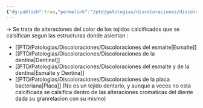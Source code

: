 ```yaml
---
{"dg-publish":true,"permalink":"/ptd/patologias/discoloraciones/discoloraciones-dentales/"}
---
```




→ Se trata de alteraciones del color de los tejidos calcificados que se calsifican segun las estructuras donde asientan : 

- [[PTD/Patologias/Discoloraciones/Discoloraciones del esmalte\|Esmalte]]
- [[PTD/Patologias/Discoloraciones/Discoloraciones de la dentina\|Dentinal]]
- [[PTD/Patologias/Discoloraciones/Discoloraciones del esmalte y de la dentina\|Esmalte y Dentina]]
- [[PTD/Patologias/Discoloraciones/Discoloraciones de la placa bacteriana\|Placa]] (No es un tejido dentario, y aunque a veces no esta calcificada se calsifica dentro de las alteraciones cromaticas del diente dada su granrelacion con su mismo)



